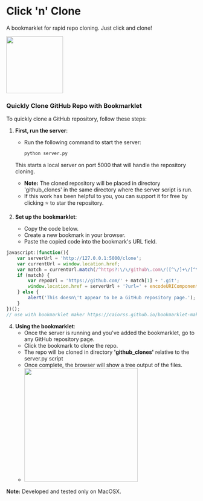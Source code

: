 # Click 'n' Clone 
A bookmarklet for rapid repo cloning. Just click and clone!

<img src="https://github.com/user-attachments/assets/da26d168-89b0-4779-af73-3a67e02c41ad" width="150">



### Quickly Clone GitHub Repo with Bookmarklet

To quickly clone a GitHub repository, follow these steps:

1. **First, run the server**:
   - Run the following command to start the server:
     ```bash
     python server.py
     ```
   This starts a local server on port 5000 that will handle the repository cloning.

   - **Note:** The cloned repository will be placed in directory 'github_clones' in the same directory where the server script is run.
   - If this work has been helpful to you, you can support it for free by clicking ⭐ to star the repository.

3. **Set up the bookmarklet**:
   - Copy the code below.
   - Create a new bookmark in your browser.
   - Paste the copied code into the bookmark's URL field.
     
```javascript
javascript:(function(){
    var serverUrl = 'http://127.0.0.1:5000/clone';
    var currentUrl = window.location.href;
    var match = currentUrl.match(/^https?:\/\/github\.com\/([^\/]+\/[^\/]+)/);
    if (match) {
        var repoUrl = 'https://github.com/' + match[1] + '.git';
        window.location.href = serverUrl + '?url=' + encodeURIComponent(repoUrl);
    } else {
        alert('This doesn\'t appear to be a GitHub repository page.');
    }
})();
// use with bookmarklet maker https://caiorss.github.io/bookmarklet-maker/
```

4. **Using the bookmarklet**:
   - Once the server is running and you've added the bookmarklet, go to any GitHub repository page.
   - Click the bookmark to clone the repo.
   - The repo will be cloned in directory **'github_clones'** relative to the server.py script
   - Once complete, the browser will show a tree output of the files.
   - <img src="https://github.com/user-attachments/assets/c2fa83ff-8d82-477e-8788-9273449da990" width="300">


**Note:** Developed and tested only on MacOSX.



